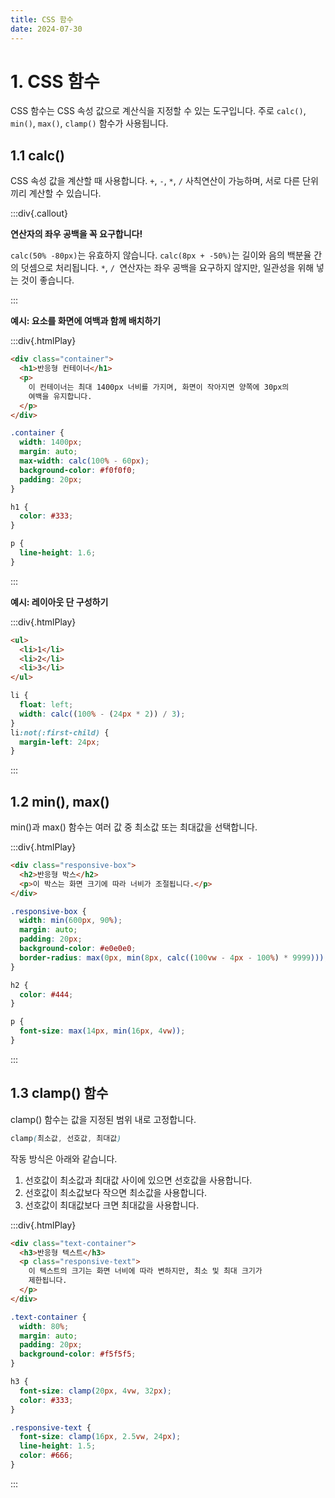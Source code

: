 ```yaml
---
title: CSS 함수
date: 2024-07-30
---
```


# 1. CSS 함수

CSS 함수는 CSS 속성 값으로 계산식을 지정할 수 있는 도구입니다. 주로 `calc()`, `min()`, `max()`, `clamp()` 함수가 사용됩니다.

## 1.1 calc()

CSS 속성 값을 계산할 때 사용합니다. `+`, `-`, `*`, `/` 사칙연산이 가능하며, 서로 다른 단위끼리 계산할 수 있습니다.

:::div{.callout}

**연산자의 좌우 공백을 꼭 요구합니다!**

`calc(50% -80px)`는 유효하지 않습니다.
`calc(8px + -50%)`는 길이와 음의 백분율 간의 덧셈으로 처리됩니다.
`*`, `/ `연산자는 좌우 공백을 요구하지 않지만, 일관성을 위해 넣는 것이 좋습니다.

:::

**예시: 요소를 화면에 여백과 함께 배치하기**

:::div{.htmlPlay}

```html
<div class="container">
  <h1>반응형 컨테이너</h1>
  <p>
    이 컨테이너는 최대 1400px 너비를 가지며, 화면이 작아지면 양쪽에 30px의
    여백을 유지합니다.
  </p>
</div>
```

```css
.container {
  width: 1400px;
  margin: auto;
  max-width: calc(100% - 60px);
  background-color: #f0f0f0;
  padding: 20px;
}

h1 {
  color: #333;
}

p {
  line-height: 1.6;
}
```

:::

**예시: 레이아웃 단 구성하기**

:::div{.htmlPlay}

```html
<ul>
  <li>1</li>
  <li>2</li>
  <li>3</li>
</ul>
```

```css
li {
  float: left;
  width: calc((100% - (24px * 2)) / 3);
}
li:not(:first-child) {
  margin-left: 24px;
}
```

:::

## 1.2 min(), max()

min()과 max() 함수는 여러 값 중 최소값 또는 최대값을 선택합니다.

:::div{.htmlPlay}

```html
<div class="responsive-box">
  <h2>반응형 박스</h2>
  <p>이 박스는 화면 크기에 따라 너비가 조절됩니다.</p>
</div>
```

```css
.responsive-box {
  width: min(600px, 90%);
  margin: auto;
  padding: 20px;
  background-color: #e0e0e0;
  border-radius: max(0px, min(8px, calc((100vw - 4px - 100%) * 9999)));
}

h2 {
  color: #444;
}

p {
  font-size: max(14px, min(16px, 4vw));
}
```

:::

## 1.3 clamp() 함수

clamp() 함수는 값을 지정된 범위 내로 고정합니다.

```css
clamp(최소값, 선호값, 최대값)
```

작동 방식은 아래와 같습니다.

1. 선호값이 최소값과 최대값 사이에 있으면 선호값을 사용합니다.
2. 선호값이 최소값보다 작으면 최소값을 사용합니다.
3. 선호값이 최대값보다 크면 최대값을 사용합니다.

:::div{.htmlPlay}

```html
<div class="text-container">
  <h3>반응형 텍스트</h3>
  <p class="responsive-text">
    이 텍스트의 크기는 화면 너비에 따라 변하지만, 최소 및 최대 크기가
    제한됩니다.
  </p>
</div>
```

```css
.text-container {
  width: 80%;
  margin: auto;
  padding: 20px;
  background-color: #f5f5f5;
}

h3 {
  font-size: clamp(20px, 4vw, 32px);
  color: #333;
}

.responsive-text {
  font-size: clamp(16px, 2.5vw, 24px);
  line-height: 1.5;
  color: #666;
}
```

:::
